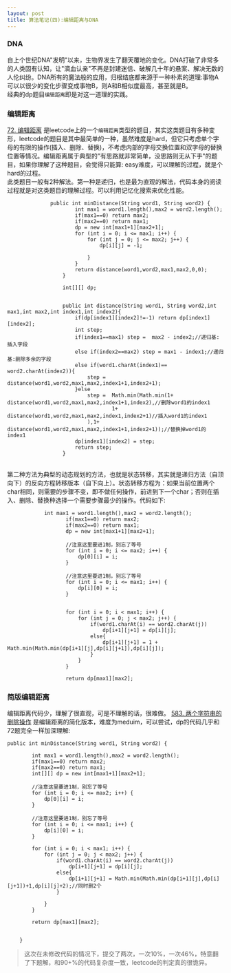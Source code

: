 ```yaml
---
layout: post
title: 算法笔记(四):编辑距离与DNA
---
```


### DNA
自上个世纪DNA"发明"以来，生物界发生了翻天覆地的变化。DNA打破了非常多的人类固有认知，让"滴血认亲"不再是封建迷信、破解几十年的悬案、解决无数的人伦纠纷。DNA所有的魔法般的应用，归根结底都来源于一种朴素的道理:事物A可以以很少的变化步骤变成事物B，则A和B相似度最高，甚至就是B。<br>
经典的dp题目`编辑距离`即是对这一道理的实践。



### 编辑距离

 [72. 编辑距离](https://leetcode-cn.com/problems/edit-distance/) 是leetcode上的一个`编辑距离`类型的题目，其实这类题目有多种变形，leetcode的题目是其中最简单的一种，虽然难度是hard，但它只考虑单个字母的有限的操作(插入、删除、替换)，不考虑内部的字母交换位置和双字母的替换位置等情况。编辑距离属于典型的"有思路就非常简单，没思路则无从下手"的题目，如果你理解了这种题目，会觉得只能算:
easy难度，可以理解的过程，就是个hard的过程。<br>
此类题目一般有2种解法。第一种是递归，也是最为直观的解法，代码本身的阅读过程就是对这类题目的理解过程。可以利用记忆化搜索来优化性能。<br>
```
              public int minDistance(String word1, String word2) {
                      int max1 = word1.length(),max2 = word2.length();
                      if(max1==0) return max2;
                      if(max2==0) return max1;
                      dp = new int[max1+1][max2+1];
                      for (int i = 0; i <= max1; i++) {
                          for (int j = 0; j <= max2; j++) {
                              dp[i][j] = -1;
              
                          }
                      }
                      return distance(word1,word2,max1,max2,0,0);
                  }
              
                  int[][] dp;
              
              
                  public int distance(String word1, String word2,int max1,int max2,int index1,int index2){
                      if(dp[index1][index2]!=-1) return dp[index1][index2];
                      int step;
                      if(index1==max1) step =  max2 - index2;//递归基:插入字段
                      else if(index2==max2) step = max1 - index1;//递归基:删除多余的字段
                      else if(word1.charAt(index1)== word2.charAt(index2)){
                          step =  distance(word1,word2,max1,max2,index1+1,index2+1);
                      }else
                          step =  Math.min(Math.min(1+ distance(word1,word2,max1,max2,index1+1,index2),//删除word1的index1
                                  1+ distance(word1,word2,max1,max2,index1,index2+1)//插入word1的index1
                          ),1+ distance(word1,word2,max1,max2,index1+1,index2+1));//替换掉word1的index1
                      dp[index1][index2] = step;
                      return step;
                  }
```
<br/>
第二种方法为典型的动态规划的方法，也就是状态转移，其实就是递归方法（自顶向下）的反向方程转移版本（自下向上）。状态转移方程为：如果当前位置两个char相同，则需要的步骤不变，即不做任何操作，前进到下一个char；否则在插入、删除、替换种选择一个需要步骤最少的操作。代码如下:

```
            int max1 = word1.length(),max2 = word2.length();
                   if(max1==0) return max2;
                   if(max2==0) return max1;
                   dp = new int[max1+1][max2+1];
           
                   //注意这里要进1制，别忘了等号
                   for (int i = 0; i <= max2; i++) {
                       dp[0][i] = i;
                   }
           
                   //注意这里要进1制，别忘了等号
                   for (int i = 0; i <= max1; i++) {
                       dp[i][0] = i;
                   }
           
           
                   for (int i = 0; i < max1; i++) {
                       for (int j = 0; j < max2; j++) {
                           if(word1.charAt(i) == word2.charAt(j))
                               dp[i+1][j+1] = dp[i][j];
                           else{
                               dp[i+1][j+1] = 1 + Math.min(Math.min(dp[i+1][j],dp[i][j+1]),dp[i][j]);
                           }
                       }
                   }
           
                   return dp[max1][max2];   
```

### 简版编辑距离
编辑距离代码少，理解了很直观，可是不理解的话，很难做。 [583. 两个字符串的删除操作](https://leetcode-cn.com/problems/delete-operation-for-two-strings/) 是编辑距离的简化版本，难度为meduim，可以尝试，dp的代码几乎和72题完全一样加深理解:

```
public int minDistance(String word1, String word2) {

        int max1 = word1.length(),max2 = word2.length();
        if(max1==0) return max2;
        if(max2==0) return max1;
        int[][] dp = new int[max1+1][max2+1];

        //注意这里要进1制，别忘了等号
        for (int i = 0; i <= max2; i++) {
            dp[0][i] = i;
        }

        //注意这里要进1制，别忘了等号
        for (int i = 0; i <= max1; i++) {
            dp[i][0] = i;
        }

        for (int i = 0; i < max1; i++) {
            for (int j = 0; j < max2; j++) {
                if(word1.charAt(i) == word2.charAt(j))
                    dp[i+1][j+1] = dp[i][j];
                else{
                    dp[i+1][j+1] = Math.min(Math.min(dp[i+1][j],dp[i][j+1])+1,dp[i][j]+2);//同时删2个
                }

            }
        }

        return dp[max1][max2];


    }

```


> 这次在未修改代码的情况下，提交了两次，一次10%，一次46%，特意翻了下题解，和90+%的代码复杂度一致，leetcode的判定真的很诡异。 
